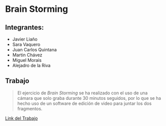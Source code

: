 # Brain Storming

## Integrantes:

 - Javier Liaño
 - Sara Vaquero
 - Juan Carlos Quintana
 - Martin Chávez
 - Miguel Morais
 - Alejadro de la Riva

## Trabajo


> El ejercicio de _Brain Storming_ se ha realizado con el uso de una cámara que solo graba durante 30 minutos seguidos, por lo que se ha hecho uso de un software de edición de video para juntar los dos fragmentos.

[Link del Trabajo](https://drive.google.com/file/d/1JXLMHq1r9NvtSJ6BiJ_CHplAXALm3s1j/view?usp=sharing)
